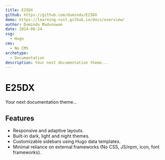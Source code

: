 ```yaml
---
title: E25DX
github: https://github.com/dumindu/E25DX
demo: https://learning-rust.github.io/docs/overview/
author: Dumindu Madunuwan
date: 2024-06-24
ssg:
  - Hugo
cms:
  - No CMS
archetype:
  - Documentation
description: Your next documentation theme...
---
```


# E25DX

Your next documentation theme...

## Features

- Responsive and adaptive layouts.
- Built-in dark, light and night themes.
- Customizable sidebars using Hugo data templates.
- Minimal reliance on external frameworks (No CSS, JS/npm, icon, font frameworks).
